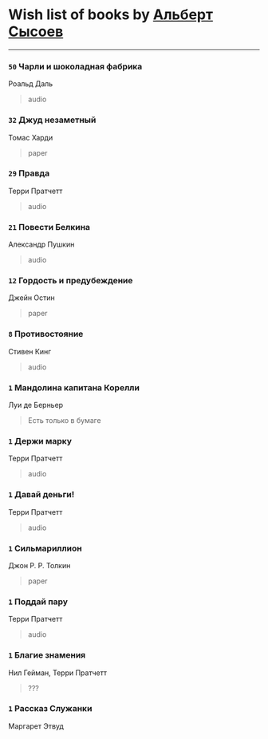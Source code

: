 # Wish list of books by [Альберт Сысоев](http://vk.com/id47446642)
---

### `50` Чарли и шоколадная фабрика
Роальд Даль
> audio

### `32` Джуд незаметный
Томас Харди
> paper

### `29` Правда
Терри Пратчетт
> audio

### `21` Повести Белкина
Александр Пушкин
> audio

### `12` Гордость и предубеждение
Джейн Остин
> paper

### `8` Противостояние
Стивен Кинг
> audio

### `1` Мандолина капитана Корелли
Луи де Берньер
> Есть только в бумаге

### `1` Держи марку
Терри Пратчетт
> audio

### `1` Давай деньги!
Терри Пратчетт
> audio

### `1` Сильмариллион
Джон Р. Р. Толкин
> paper

### `1` Поддай пару
Терри Пратчетт
> audio

### `1` Благие знамения
Нил Гейман, Терри Пратчетт
> ???

### `1` Рассказ Служанки
Маргарет Этвуд

